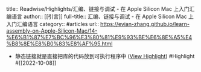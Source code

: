 title:: Readwise/Highlights/汇编、链接与调试 - 在 Apple Silicon Mac 上入门汇编语言
author:: [[引言]]
full-title:: 汇编、链接与调试 - 在 Apple Silicon Mac 上入门汇编语言
category:: #articles
url:: https://evian-zhang.github.io/learn-assembly-on-Apple-Silicon-Mac/14-%E6%B1%87%E7%BC%96%E3%80%81%E9%93%BE%E6%8E%A5%E4%B8%8E%E8%B0%83%E8%AF%95.html

- 静态链接就是直接把库的代码放到可执行程序中 ([View Highlight](https://read.readwise.io/read/01gevcmg5vf1a16z6n7by4f5rv)) #Highlight #[[2022-10-08]]